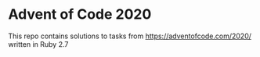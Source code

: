 # Advent of Code 2020

This repo contains solutions to tasks from https://adventofcode.com/2020/ written in Ruby 2.7
